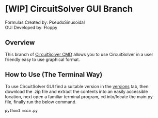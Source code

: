 # [WIP] CircuitSolver GUI Branch
Formulas Created by: PseudoSinusoidal\
GUI Developed by: Floppy

## Overview
This branch of [CircuitSolver CMD](https://github.com/PseudoSinusoidal/CircuitSolver) allows you to use CircuitSolver in a user friendly easy to use graphical format.

## How to Use (The Terminal Way)
To use CircuitSolver GUI find a suitable version in the [versions](https://github.com/PseudoSinusoidal/CircuitSolver/tree/gui) tab, then download the .zip file and extract the contents into an easily accessible location, next open a familiar terminal program, cd into/locate the main.py file, finally run the below command.
```
python3 main.py
```
